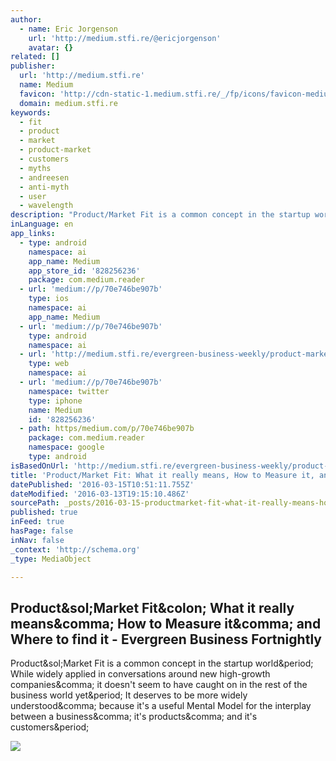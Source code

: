 ```yaml
---
author:
  - name: Eric Jorgenson
    url: 'http://medium.stfi.re/@ericjorgenson'
    avatar: {}
related: []
publisher:
  url: 'http://medium.stfi.re'
  name: Medium
  favicon: 'http://cdn-static-1.medium.stfi.re/_/fp/icons/favicon-medium.TAS6uQ-Y7kcKgi0xjcYHXw.ico'
  domain: medium.stfi.re
keywords:
  - fit
  - product
  - market
  - product-market
  - customers
  - myths
  - andreesen
  - anti-myth
  - user
  - wavelength
description: "Product/Market Fit is a common concept in the startup world. While widely applied in conversations around new high-growth companies, it doesn't seem to have caught on in the rest of the business world yet. It deserves to be more widely understood, because it's a useful Mental Model for the interplay between a business, it's products, and it's customers."
inLanguage: en
app_links:
  - type: android
    namespace: ai
    app_name: Medium
    app_store_id: '828256236'
    package: com.medium.reader
  - url: 'medium://p/70e746be907b'
    type: ios
    namespace: ai
    app_name: Medium
  - url: 'medium://p/70e746be907b'
    type: android
    namespace: ai
  - url: 'http://medium.stfi.re/evergreen-business-weekly/product-market-fit-what-it-really-means-how-to-measure-it-and-where-to-find-it-70e746be907b'
    type: web
    namespace: ai
  - url: 'medium://p/70e746be907b'
    namespace: twitter
    type: iphone
    name: Medium
    id: '828256236'
  - path: https/medium.com/p/70e746be907b
    package: com.medium.reader
    namespace: google
    type: android
isBasedOnUrl: 'http://medium.stfi.re/evergreen-business-weekly/product-market-fit-what-it-really-means-how-to-measure-it-and-where-to-find-it-70e746be907b?sf=dvvnbr#.url6pda18'
title: 'Product/Market Fit: What it really means, How to Measure it, and Where to find it - Evergreen Business Fortnightly'
datePublished: '2016-03-15T10:51:11.755Z'
dateModified: '2016-03-13T19:15:10.486Z'
sourcePath: _posts/2016-03-15-productmarket-fit-what-it-really-means-how-to-measure-it.md
published: true
inFeed: true
hasPage: false
inNav: false
_context: 'http://schema.org'
_type: MediaObject

---
```

<article style=""><h1>Product&amp;sol;Market Fit&amp;colon; What it really means&amp;comma; How to Measure it&amp;comma; and Where to find it - Evergreen Business Fortnightly</h1><p>Product&amp;sol;Market Fit is a common concept in the startup world&amp;period; While widely applied in conversations around new high-growth companies&amp;comma; it doesn't seem to have caught on in the rest of the business world yet&amp;period; It deserves to be more widely understood&amp;comma; because it's a useful Mental Model for the interplay between a business&amp;comma; it's products&amp;comma; and it's customers&amp;period;</p><img src="http://cdn-images-2.medium.stfi.re/max/800/1*Xi17fdTmUqaYKxodH_Ulgw.jpeg" /></article>